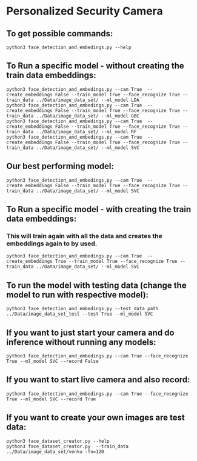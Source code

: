 # Personalized Security Camera

## To get possible commands:
```angular2html
python3 face_detection_and_embedings.py --help
```

## To Run a specific model - without creating the train data embeddings:
```
python3 face_detection_and_embedings.py --cam True  --create_embeddings False --train_model True --face_recognize True --train_data ../Data/image_data_set/ --ml_model LDA  
python3 face_detection_and_embedings.py --cam True  --create_embeddings False --train_model True --face_recognize True --train_data ../Data/image_data_set/ --ml_model GBC  
python3 face_detection_and_embedings.py --cam True  --create_embeddings False --train_model True --face_recognize True --train_data ../Data/image_data_set/ --ml_model RF
python3 face_detection_and_embedings.py --cam True  --create_embeddings False --train_model True --face_recognize True --train_data ../Data/image_data_set/ --ml_model SVC
```
## Our best performing model:
```
python3 face_detection_and_embedings.py --cam True  --create_embeddings False --train_model True --face_recognize True --train_data ../Data/image_data_set/ --ml_model SVC
```
## To Run a specific model - with creating the train data embeddings:
### This will train again with all the data and creates the embeddings again to by used.
```
python3 face_detection_and_embedings.py --cam True  --create_embeddings True --train_model True --face_recognize True --train_data ../Data/image_data_set/ --ml_model SVC
```

## To run the model with testing data (change the model to run with respective model):
```
python3 face_detection_and_embedings.py --test_data_path ../Data/image_data_set_test --test True --ml_model SVC

```

## If you want to just start your camera and do inference without running any models:
```angular2html
python3 face_detection_and_embedings.py --cam True --face_recognize True --ml_model SVC --record False  
```

## If you want to start live camera and also record:
```angular2html
python3 face_detection_and_embedings.py --cam True --face_recognize True --ml_model SVC --record True
```

## If you want to create your own images are test data:
```angular2html
python3 face_dataset_creator.py --help  
python3 face_dataset_creator.py  --train_data ../Data/image_data_set/venku -fn=120
```